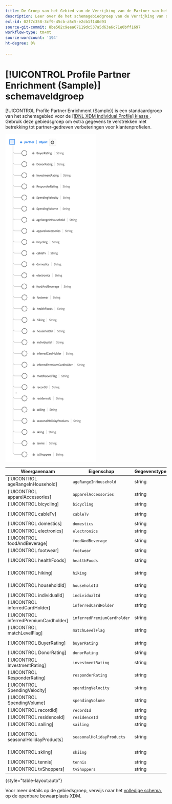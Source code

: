 ```yaml
---
title: De Groep van het Gebied van de Verrijking van de Partner van het profiel (Voorbeeld)
description: Leer over de het schemagebiedgroep van de Verrijking van de Partner van het Profiel (Steekproef).
exl-id: 02f7c358-3cf9-45cb-a5c5-e2cb1f140d93
source-git-commit: 8be502c9eea67119dc537a5d63a6c71e0bff1697
workflow-type: tm+mt
source-wordcount: '194'
ht-degree: 0%

---
```


# [!UICONTROL Profile Partner Enrichment (Sample)] schemaveldgroep

[!UICONTROL Profile Partner Enrichment (Sample)] is een standaardgroep van het schemagebied voor de [[!DNL XDM Individual Profile]  klasse &#x200B;](../../classes/individual-profile.md). Gebruik deze gebiedsgroep om extra gegevens te verstrekken met betrekking tot partner-gedreven verbeteringen voor klantenprofielen.

![&#x200B; A diagram van de [!UICONTROL Profile Partner Enrichment (Sample)] gebiedsgroep.](../../images/field-groups/profile-partner-enrichment-sample.png)

| Weergavenaam | Eigenschap | Gegevenstype | Beschrijving |
|-----------------------------|------------------------|-----------|----------------------------------|
| [!UICONTROL ageRangeInHousehold] | `ageRangeInHousehold` | string | De leeftijdscategorie binnen het huishouden. |
| [!UICONTROL apparelAccessories] | `apparelAccessories` | string | Gegevens over kleding en accessoires. |
| [!UICONTROL bicycling] | `bicycling` | string | Informatie over fietsen. |
| [!UICONTROL cableTv] | `cableTv` | string | Informatie met betrekking tot kabeltelevisie. |
| [!UICONTROL domestics] | `domestics` | string | Binnenlandse gegevens. |
| [!UICONTROL electronics] | `electronics` | string | Elektronische informatie. |
| [!UICONTROL foodAndBeverage] | `foodAndBeverage` | string | Gegevens over voedsel en dranken. |
| [!UICONTROL footwear] | `footwear` | string | Schoeisel: informatie. |
| [!UICONTROL healthFoods] | `healthFoods` | string | Gegevens over gezondheidsvoedingsmiddelen. |
| [!UICONTROL hiking] | `hiking` | string | Aan wandelgangen gerelateerde informatie. |
| [!UICONTROL householdId] | `householdId` | string | De unieke id voor een huishouden. |
| [!UICONTROL individualId] | `individualId` | string | De unieke id voor een individu. |
| [!UICONTROL inferredCardHolder] | `inferredCardHolder` | string | Informatie over de kaarthouder. |
| [!UICONTROL inferredPremiumCardholder] | `inferredPremiumCardholder` | string | Gegevens van de betrokken creditcardhouder. |
| [!UICONTROL matchLevelFlag] | `matchLevelFlag` | string | Markeringsgegevens op niveau afstemmen. |
| [!UICONTROL BuyerRating] | `buyerRating` | string | Informatie over kopersbeoordeling. |
| [!UICONTROL DonorRating] | `donorRating` | string | Ratinggegevens van donor. |
| [!UICONTROL InvestmentRating] | `investmentRating` | string | Ratinggegevens van beleggingen. |
| [!UICONTROL ResponderRating] | `responderRating` | string | Informatie over de beantwoorderclassificatie. |
| [!UICONTROL SpendingVelocity] | `spendingVelocity` | string | Details van de snelheid van de uitgave. |
| [!UICONTROL SpendingVolume] | `spendingVolume` | string | Informatie over het bestedingsvolume. |
| [!UICONTROL recordId] | `recordId` | string | Unieke record-id. |
| [!UICONTROL residenceId] | `residenceId` | string | Unieke id voor woonplaats. |
| [!UICONTROL sailing] | `sailing` | string | Gegevens over verkoop. |
| [!UICONTROL seasonalHolidayProducts] | `seasonalHolidayProducts` | string | Informatie over seizoensgebonden vakantieproducten. |
| [!UICONTROL skiing] | `skiing` | string | Gegevens met betrekking tot overslaan. |
| [!UICONTROL tennis] | `tennis` | string | Tennisinformatie. |
| [!UICONTROL tvShoppers] | `tvShoppers` | string | Informatie van tv-kopers. |

{style="table-layout:auto"}

Voor meer details op de gebiedsgroep, verwijs naar het [&#x200B; volledige schema &#x200B;](https://github.com/adobe/xdm/blob/master/components/fieldgroups/profile/partner-profile-enrichment/profile-partner-enrichment-sample.schema.json) op de openbare bewaarplaats XDM.
